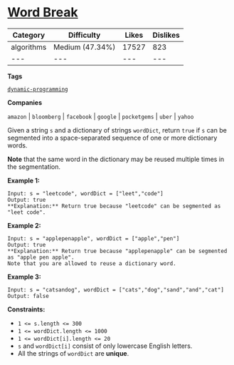 [Word Break](https://leetcode.com/problems/word-break/description/ "https://leetcode.com/problems/word-break/description/")
===========================================================================================================================

| Category | Difficulty | Likes | Dislikes |
| --- |  --- |  --- |  --- |
| algorithms | Medium (47.34%) | 17527 | 823 |
| --- |  --- |  --- |  --- |

**Tags**

[`dynamic-programming`](https://leetcode.com/tag/dynamic-programming?source=vscode "https://leetcode.com/tag/dynamic-programming?source=vscode")

**Companies**

`amazon` | `bloomberg` | `facebook` | `google` | `pocketgems` | `uber` | `yahoo`

Given a string `s` and a dictionary of strings `wordDict`, return `true` if `s` can be segmented into a space-separated sequence of one or more dictionary words.

**Note** that the same word in the dictionary may be reused multiple times in the segmentation.

**Example 1:**

```
Input: s = "leetcode", wordDict = ["leet","code"]
Output: true
**Explanation:** Return true because "leetcode" can be segmented as "leet code".
```

**Example 2:**

```
Input: s = "applepenapple", wordDict = ["apple","pen"]
Output: true
**Explanation:** Return true because "applepenapple" can be segmented as "apple pen apple".
Note that you are allowed to reuse a dictionary word.
```

**Example 3:**

```
Input: s = "catsandog", wordDict = ["cats","dog","sand","and","cat"]
Output: false
```

**Constraints:**

-   `1 <= s.length <= 300`
-   `1 <= wordDict.length <= 1000`
-   `1 <= wordDict[i].length <= 20`
-   `s` and `wordDict[i]` consist of only lowercase English letters.
-   All the strings of `wordDict` are **unique**.